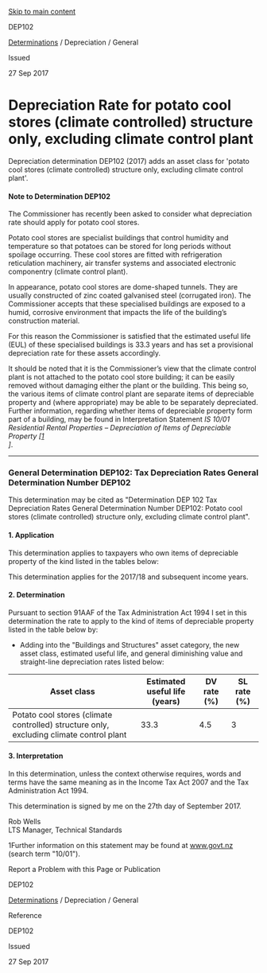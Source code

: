 [Skip to main content](#main-content-tt)

DEP102

[Determinations](/publications#f-ttTypeFacet=Determinations%7CAIM,Determinations%7CCOVID-19%20variations,Determinations%7CCRS%7CExclusions,Determinations%7CCRS%7CJurisdictions,Determinations%7CDepreciation%7CGeneral,Determinations%7CDepreciation%7CProvisional,Determinations%7CEmergency%20Events,Determinations%7CFinancial%20arrangements%7CGeneral,Determinations%7CFinancial%20arrangements%7CSpecial,Determinations%7CForeign%20currency%7CApprovals,Determinations%7CForeign%20currency%7CCFCs%20and%20FIFs,Determinations%7CInternational%20tax%7CCFCs,Determinations%7CInternational%20tax%7CDisclosure%20exemptions,Determinations%7CInternational%20tax%7CForeign%20investment%20funds,Determinations%7CLivestock%7CAverage%20market%20value,Determinations%7CLivestock%7CStandard%20costs,Determinations%7CMiscellaneous,Determinations%7CStandard-cost%20household%20service%7CBoarding%20service%20providers,Determinations%7CStandard-cost%20household%20service%7CChildcare%20providers,Determinations%7CStandard-cost%20household%20service%7CHome%20share%20care%20providers,Determinations%7CStandard-cost%20household%20service%7CShort-stay%20accommodation&sort=%40irscttissuedatetime%20descending&numberOfResults=25)
 / Depreciation / General

Issued

27 Sep 2017

Depreciation Rate for potato cool stores (climate controlled) structure only, excluding climate control plant
=============================================================================================================

Depreciation determination DEP102 (2017) adds an asset class for 'potato cool stores (climate controlled) structure only, excluding climate control plant'.

#### Note to Determination DEP102

The Commissioner has recently been asked to consider what depreciation rate should apply for potato cool stores.

Potato cool stores are specialist buildings that control humidity and temperature so that potatoes can be stored for long periods without spoilage occurring. These cool stores are fitted with refrigeration reticulation machinery, air transfer systems and associated electronic componentry (climate control plant).

In appearance, potato cool stores are dome-shaped tunnels. They are usually constructed of zinc coated galvanised steel (corrugated iron). The Commissioner accepts that these specialised buildings are exposed to a humid, corrosive environment that impacts the life of the building’s construction material.

For this reason the Commissioner is satisfied that the estimated useful life (EUL) of these specialised buildings is 33.3 years and has set a provisional depreciation rate for these assets accordingly.

It should be noted that it is the Commissioner’s view that the climate control plant is not attached to the potato cool store building; it can be easily removed without damaging either the plant or the building. This being so, the various items of climate control plant are separate items of depreciable property and (where appropriate) may be able to be separately depreciated. Further information, regarding whether items of depreciable property form part of a building, may be found in Interpretation Statement _IS 10/01 Residential Rental Properties – Depreciation of Items of Depreciable Property \[[1](#01)\
\]_.

* * *

### General Determination DEP102: Tax Depreciation Rates General Determination Number DEP102

This determination may be cited as "Determination DEP 102 Tax Depreciation Rates General Determination Number DEP102: Potato cool stores (climate controlled) structure only, excluding climate control plant".

#### 1\. Application

This determination applies to taxpayers who own items of depreciable property of the kind listed in the tables below:

This determination applies for the 2017/18 and subsequent income years.

#### 2\. Determination

Pursuant to section 91AAF of the Tax Administration Act 1994 I set in this determination the rate to apply to the kind of items of depreciable property listed in the table below by:

*   Adding into the "Buildings and Structures" asset category, the new asset class, estimated useful life, and general diminishing value and straight-line depreciation rates listed below:

| Asset class | Estimated useful life  <br>(years) | DV rate (%) | SL rate (%) |
| --- | --- | --- | --- |
| Potato cool stores (climate controlled) structure only, excluding climate control plant | 33.3 | 4.5 | 3   |

#### 3\. Interpretation

In this determination, unless the context otherwise requires, words and terms have the same meaning as in the Income Tax Act 2007 and the Tax Administration Act 1994.

This determination is signed by me on the 27th day of September 2017.

Rob Wells  
LTS Manager, Technical Standards

1Further information on this statement may be found at www.govt.nz (search term "10/01").

Report a Problem with this Page or Publication

DEP102

[Determinations](/publications#f-ttTypeFacet=Determinations%7CAIM,Determinations%7CCOVID-19%20variations,Determinations%7CCRS%7CExclusions,Determinations%7CCRS%7CJurisdictions,Determinations%7CDepreciation%7CGeneral,Determinations%7CDepreciation%7CProvisional,Determinations%7CEmergency%20Events,Determinations%7CFinancial%20arrangements%7CGeneral,Determinations%7CFinancial%20arrangements%7CSpecial,Determinations%7CForeign%20currency%7CApprovals,Determinations%7CForeign%20currency%7CCFCs%20and%20FIFs,Determinations%7CInternational%20tax%7CCFCs,Determinations%7CInternational%20tax%7CDisclosure%20exemptions,Determinations%7CInternational%20tax%7CForeign%20investment%20funds,Determinations%7CLivestock%7CAverage%20market%20value,Determinations%7CLivestock%7CStandard%20costs,Determinations%7CMiscellaneous,Determinations%7CStandard-cost%20household%20service%7CBoarding%20service%20providers,Determinations%7CStandard-cost%20household%20service%7CChildcare%20providers,Determinations%7CStandard-cost%20household%20service%7CHome%20share%20care%20providers,Determinations%7CStandard-cost%20household%20service%7CShort-stay%20accommodation&sort=%40irscttissuedatetime%20descending&numberOfResults=25)
 / Depreciation / General

Reference

DEP102

Issued

27 Sep 2017